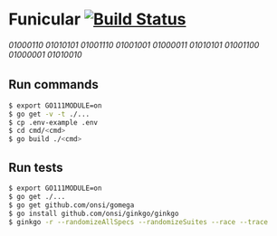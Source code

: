 # Funicular [![Build Status](https://travis-ci.com/defgenx/funicular.svg?branch=master)](https://travis-ci.com/Defgenx/funicular)
###### 01000110 01010101 01001110 01001001 01000011 01010101 01001100 01000001 01010010

## Run commands

```bash
$ export GO111MODULE=on
$ go get -v -t ./...
$ cp .env-example .env
$ cd cmd/<cmd>
$ go build ./<cmd>
```

## Run tests

```bash
$ export GO111MODULE=on
$ go get ./...
$ go get github.com/onsi/gomega
$ go install github.com/onsi/ginkgo/ginkgo
$ ginkgo -r --randomizeAllSpecs --randomizeSuites --race --trace
```
